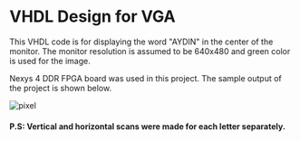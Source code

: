 # VHDL Design for VGA

This VHDL code is for displaying the word "AYDIN" in the center of the monitor. The monitor resolution is assumed to be 640x480 and green color is used for the image.

Nexys 4 DDR FPGA board was used in this project. The sample output of the project is shown below.

![pixel](https://i.hizliresim.com/38qg1tz.PNG)

#### P.S: Vertical and horizontal scans were made for each letter separately.
